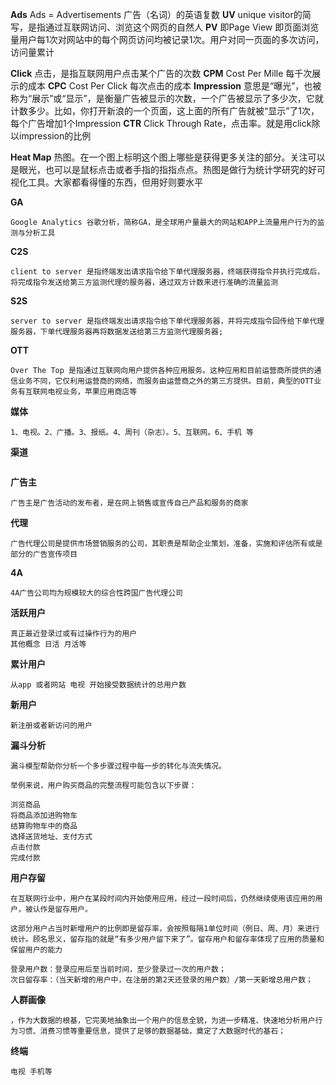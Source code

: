 

**Ads** 
     Ads = Advertisements 广告（名词）的英语复数
**UV** 
     unique visitor的简写，是指通过互联网访问、浏览这个网页的自然人
**PV** 
    即Page View 即页面浏览量用户每1次对网站中的每个网页访问均被记录1次。用户对同一页面的多次访问，访问量累计

**Click** 
    点击，是指互联网用户点击某个广告的次数
**CPM** 
    Cost Per Mille  每千次展示的成本
**CPC** 
    Cost Per Click  每次点击的成本
**Impression** 
    意思是“曝光”，也被称为“展示”或“显示”，是衡量广告被显示的次数，一个广告被显示了多少次，它就计数多少。比如，你打开新浪的一个页面，这上面的所有广告就被“显示”了1次，每个广告增加1个Impression
**CTR** 
    Click Through Rate，点击率。就是用click除以impression的比例

**Heat Map** 
    热图。在一个图上标明这个图上哪些是获得更多关注的部分。关注可以是眼光，也可以是鼠标点击或者手指的指指点点。热图是做行为统计学研究的好可视化工具。大家都看得懂的东西，但用好则要水平

**GA** 

    Google Analytics 谷歌分析，简称GA，是全球用户量最大的网站和APP上流量用户行为的监测与分析工具

**C2S** 

    client to server 是指终端发出请求指令给下单代理服务器，终端获得指令并执行完成后，将完成指令发送给第三方监测代理的服务器，通过双方计数来进行准确的流量监测
**S2S** 

```
server to server 是指终端发出请求指令给下单代理服务器，并将完成指令回传给下单代理服务器，下单代理服务器再将数据发送给第三方监测代理服务器;
```

**OTT** 

```
Over The Top 是指通过互联网向用户提供各种应用服务。这种应用和目前运营商所提供的通信业务不同，它仅利用运营商的网络，而服务由运营商之外的第三方提供。目前，典型的OTT业务有互联网电视业务，苹果应用商店等
```


**媒体** 

```
1、电视。2、广播。3、报纸。4、周刊（杂志）。5、互联网。6、手机 等
```
**渠道** 

```

```
**广告主** 

```
广告主是广告活动的发布者，是在网上销售或宣传自己产品和服务的商家
```
**代理** 

```
广告代理公司是提供市场营销服务的公司，其职责是帮助企业策划，准备，实施和评估所有或是部分的广告宣传项目
```
**4A** 

```
4A广告公司均为规模较大的综合性跨国广告代理公司
```

**活跃用户** 

```
真正最近登录过或有过操作行为的用户
其他概念 日活 月活等
```
**累计用户** 

```
从app 或者网站 电视 开始接受数据统计的总用户数 
```

**新用户** 

```
新注册或者新访问的用户
```

**漏斗分析** 

```
漏斗模型帮助你分析一个多步骤过程中每一步的转化与流失情况。

举例来说，用户购买商品的完整流程可能包含以下步骤：

浏览商品
将商品添加进购物车
结算购物车中的商品
选择送货地址、支付方式
点击付款
完成付款
```

**用户存留** 

```
在互联网行业中，用户在某段时间内开始使用应用，经过一段时间后，仍然继续使用该应用的用户，被认作是留存用户。

这部分用户占当时新增用户的比例即是留存率，会按照每隔1单位时间（例日、周、月）来进行统计。顾名思义，留存指的就是“有多少用户留下来了”。留存用户和留存率体现了应用的质量和保留用户的能力

登录用户数：登录应用后至当前时间，至少登录过一次的用户数；
次日留存率：（当天新增的用户中，在注册的第2天还登录的用户数）/第一天新增总用户数；
```
**人群画像** 

```
，作为大数据的根基，它完美地抽象出一个用户的信息全貌，为进一步精准、快速地分析用户行为习惯、消费习惯等重要信息，提供了足够的数据基础，奠定了大数据时代的基石；
```

**终端** 

```
电视 手机等
```